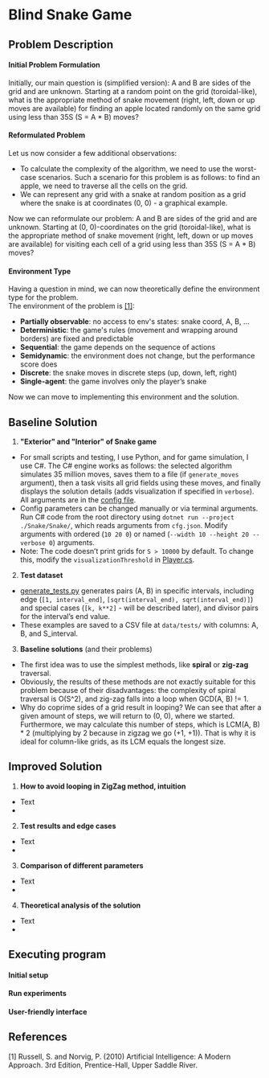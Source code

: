 # Blind Snake Game

## Problem Description
#### Initial Problem Formulation
Initially, our main question is (simplified version): 
A and B are sides of the grid and are unknown. 
Starting at a random point on the grid (toroidal-like), what is the appropriate method of snake movement 
(right, left, down or up moves are available) for finding an apple located randomly on the same grid 
using less than 35S (S = A * B) moves?

#### Reformulated Problem
Let us now consider a few additional observations:
- To calculate the complexity of the algorithm, we need to use the worst-case scenarios. Such a scenario for this problem is as follows: to find an apple, we need to traverse all the cells on the grid.
- We can represent any grid with a snake at random position as a grid where the snake is at coordinates (0, 0) - a graphical example. 

Now we can reformulate our problem: 
A and B are sides of the grid and are unknown. 
Starting at (0, 0)-coordinates on the grid (toroidal-like), what is the appropriate method of snake movement (right, left, down or up moves are available) for visiting each cell of a grid using less than 35S (S = A * B) moves?

#### Environment Type
Having a question in mind, we can now theoretically define the environment type for the problem.
</br>
The environment of the problem is [[1]](#1): 
- **Partially observable**: no access to env's states: snake coord, A, B, ...
- **Deterministic**: the game's rules (movement and wrapping around borders) are fixed and predictable
- **Sequential**: the game depends on the sequence of actions
- **Semidynamic**: the environment does not change, but the performance score does
- **Discrete**: the snake moves in discrete steps (up, down, left, right)
- **Single-agent**: the game involves only the player’s snake

Now we can move to implementing this environment and the solution.

## Baseline Solution
1. **"Exterior" and "Interior" of Snake game**
- For small scripts and testing, I use Python, and for game simulation, I use C#. The C# engine works as follows: the selected algorithm simulates 35 million moves, saves them to a file (if `generate_moves` argument), then a task visits all grid fields using these moves, and finally displays the solution details (adds visualization if specified in `verbose`). All arguments are in the [config file](https://github.com/TyKo0707/internship_application/blob/main/cfg.json).
- Config parameters can be changed manually or via terminal arguments. Run C# code from the root directory using `dotnet run --project ./Snake/Snake/`, which reads arguments from `cfg.json`. Modify arguments with ordered (`10 20 0`) or named (`--width 10 --height 20 --verbose 0`) arguments.
- Note: The code doesn’t print grids for `S > 10000` by default. To change this, modify the `visualizationThreshold` in [Player.cs](https://github.com/TyKo0707/internship_application/blob/main/Snake/Snake/src/Player.cs).
2. **Test dataset**
- [generate_tests.py](https://github.com/TyKo0707/internship_application/blob/main/generate_tests.py) generates pairs (A, B) in specific intervals, including edge (`[1, interval_end]`, `[sqrt(interval_end), sqrt(interval_end)]`) and special cases (`[k, k**2]` - will be described later), and divisor pairs for the interval’s end value. 
- These examples are saved to a CSV file at `data/tests/` with columns: A, B, and S_interval.
3. **Baseline solutions** (and their problems)
- The first idea was to use the simplest methods, like **spiral** or **zig-zag** traversal.
- Obviously, the results of these methods are not exactly suitable for this problem because of their disadvantages: the complexity of spiral traversal is O(S^2), and zig-zag falls into a loop when GCD(A, B) != 1. 
- Why do coprime sides of a grid result in looping? We can see that after a given amount of steps, we will return to (0, 0), where we started. Furthermore, we may calculate this number of steps, which is LCM(A, B) * 2 (multiplying by 2 because in zigzag we go (+1, +1)). That is why it is ideal for column-like grids, as its LCM equals the longest size.

## Improved Solution
1. **How to avoid looping in ZigZag method, intuition**
- Text
- 
2. **Test results and edge cases**
- Text
- 
3. **Comparison of different parameters**
- Text
- 
4. **Theoretical analysis of the solution**
- Text
- 

## Executing program
#### Initial setup
#### Run experiments
#### User-friendly interface

## References
<a id="1">[1]</a> 
Russell, S. and Norvig, P. (2010) 
Artificial Intelligence: A Modern Approach. 3rd Edition, 
Prentice-Hall, Upper Saddle River.
